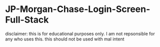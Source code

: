 # JP-Morgan-Chase-Login-Screen-Full-Stack
disclaimer: this is for educational purposes only. I am not repsonsible for any who uses this. this should not be used with mal intent
